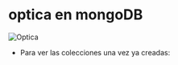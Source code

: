 # optica en mongoDB

![Optica](https://user-images.githubusercontent.com/107991714/185207810-6818b3c1-57d1-4cc2-bfea-9f1ff4eb4c59.png)


- Para ver las colecciones una vez ya creadas:




